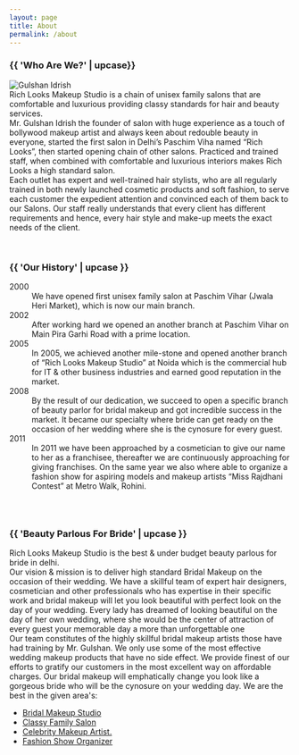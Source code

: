 ```yaml
---
layout: page
title: About
permalink: /about
---
```

<section class="fw-main-row">
    <div class="fw-main-row-bg"></div>
    <div class="fw-main-row-overlay has-color"></div>
    <div class="fw-container ">
        <div class="fw-row">
            <div class="fw-col-xs-12">
                <div class="textblock-shortcode icon-box">
                    <h3 class="text-heading color-orange"><i class="ion-ios-people-outline inline"></i> <span>{{ 'Who Are We?' | upcase}}</span></h3>
                    <div class="fw-col-xs-12 fw-col-sm-4">
                    	<img src="{{ site.github.url }}/images/pic7.jpg" alt="Gulshan Idrish">
                    </div>
                    <div class="fw-col-xs-12 fw-col-sm-8">
                    	<span class="color-grey droid-font"><span class="font-14px font-italic">Rich Looks Makeup Studio is a chain of unisex family salons that are comfortable and luxurious providing classy standards for hair and beauty services.</span>
	                    <br><span class="droid-font font-14px">Mr. Gulshan Idrish the founder of salon with huge experience as a touch of bollywood makeup artist and always keen about redouble beauty in everyone, started the first salon in Delhi’s Paschim Viha named “Rich Looks”, then started opening chain of other salons. Practiced and trained staff, when combined with comfortable and luxurious interiors makes Rich Looks a high standard salon.</span>
						<br><span class="droid-font font-14px">Each outlet has expert and well-trained hair stylists, who are all regularly trained in both newly launched cosmetic products and soft fashion, to serve each customer the expedient attention and convinced each of them back to our Salons. Our staff really understands that every client has different requirements and hence, every hair style and make-up meets the exact needs of the client.</span>
	                    </span>
                    </div>
                </div>
            </div>
            <div class="fw-row">
	            <div class="fw-col-xs-12">
	                <div class="fw-divider-space" style="padding-top: 30px;"></div>
	            </div>
	        </div>
            <div class="fw-col-xs-12">
                <div class="textblock-shortcode icon-box">
                    <h3 class="text-heading color-blue"><i class="ion-android-time inline"></i> <span>{{ 'Our History' | upcase }}</span></h3>
                    <dl>
                    	<dt><span class="color-black bold">2000</span></dt>
                    	<dd>
                    		<span class="color-grey droid-font font-14px">We have opened first unisex family salon at Paschim Vihar (Jwala Heri Market), which is now our main branch.</span>
                    	</dd>
                    	<dt><span class="color-black bold">2002</span></dt>
                    	<dd>
                    		<span class="color-grey droid-font font-14px">After working hard we opened an another branch at Paschim Vihar on Main Pira Garhi Road with a prime location.</span>
                    	</dd>
                    	<dt><span class="color-black bold">2005</span></dt>
                    	<dd>
                    		<span class="color-grey droid-font font-14px">In 2005, we achieved another mile-stone and opened another branch of “Rich Looks Makeup Studio” at Noida which is the commercial hub for IT & other business industries and earned good reputation in the market.</span>
                    	</dd>
                    	<dt><span class="color-black bold">2008</span></dt>
                    	<dd>
                    		<span class="color-grey droid-font font-14px">By the result of our dedication, we succeed to open a specific branch of beauty parlor for bridal makeup and got incredible success in the market. It became our specialty where bride can get ready on the occasion of her wedding where she is the cynosure for every guest.</span>
                    	</dd>
                    	<dt><span class="color-black bold">2011</span></dt>
                    	<dd>
                    		<span class="color-grey droid-font font-14px">In 2011 we have been approached by a cosmetician to give our name to her as a franchisee, thereafter we are continuously approaching for giving franchises. On the same year we also where able to organize a fashion show for aspiring models and makeup artists “Miss Rajdhani Contest” at Metro Walk, Rohini.</span>
                    	</dd>
                    </dl>
                </div>
            </div>
            <div class="fw-row">
	            <div class="fw-col-xs-12">
	                <div class="fw-divider-space" style="padding-top: 30px;"></div>
	            </div>
	        </div>
            <div class="fw-col-xs-12">
                <div class="textblock-shortcode icon-box">
                    <h3 class="text-heading color-pink"><i class="ion-earth inline"></i> <span>{{ 'Beauty Parlous For Bride' | upcase }}</span></h3>
                    <span class="color-grey droid-font"><span class="font-14px font-italic">Rich Looks Makeup Studio is the best & under budget beauty parlous for bride in delhi.</span>
                    <br><span class="droid-font font-14px">Our vision & mission is to deliver high standard Bridal Makeup on the occasion of their wedding. We have a skillful team of expert hair designers, cosmetician and other professionals who has expertise in their specific work and bridal makeup will let you look beautiful with perfect look on the day of your wedding. Every lady has dreamed of looking beautiful on the day of her own wedding, where she would be the center of attraction of every guest your memorable day a more than unforgettable one</span>
                    <br><span class="droid-font font-14px">Our team constitutes of the highly skillful bridal makeup artists those have had training by Mr. Gulshan. We only use some of the most effective wedding makeup products that have no side effect. We provide finest of our efforts to gratify our customers in the most excellent way on affordable charges. Our bridal makeup will emphatically change you look like a gorgeous bride who will be the cynosure on your wedding day. We are the best in the given area's:</span>
                    </span>
                    <ul>
                    	<li><a href="{{ site.github.url }}/bridal-makeup">Bridal Makeup Studio</a></li>
						<li><a href="{{ site.github.url }}/familyl-salon">Classy Family Salon</a></li>
						<li><a href="#">Celebrity Makeup Artist.</a></li>
						<li><a href="{{ site.github.url }}/fashion-show">Fashion Show Organizer</a></li>
    				</ul>
                </div>
            </div>
        </div>
        <div class="fw-row">
            <div class="fw-col-xs-12">
                <div class="fw-divider-space" style="padding-top: 40px;"></div>
            </div>
        </div>
    </div>
</section>
